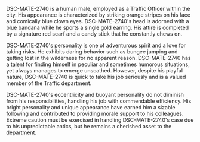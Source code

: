 DSC-MATE-2740 is a human male, employed as a Traffic Officer within the city. His appearance is characterized by striking orange stripes on his face and comically blue clown eyes. DSC-MATE-2740's head is adorned with a blue bandana while he sports a single gold earring. His attire is completed by a signature red scarf and a candy stick that he constantly chews on.

DSC-MATE-2740's personality is one of adventurous spirit and a love for taking risks. He exhibits daring behavior such as bungee jumping and getting lost in the wilderness for no apparent reason. DSC-MATE-2740 has a talent for finding himself in peculiar and sometimes humorous situations, yet always manages to emerge unscathed. However, despite his playful nature, DSC-MATE-2740 is quick to take his job seriously and is a valued member of the Traffic department.

DSC-MATE-2740's eccentricity and buoyant personality do not diminish from his responsibilities, handling his job with commendable efficiency. His bright personality and unique appearance have earned him a sizable following and contributed to providing morale support to his colleagues. Extreme caution must be exercised in handling DSC-MATE-2740's case due to his unpredictable antics, but he remains a cherished asset to the department.